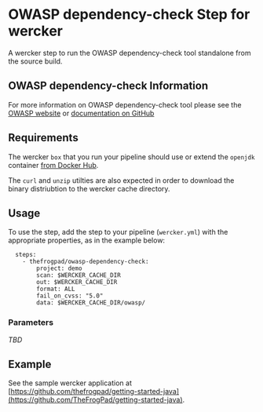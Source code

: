 # OWASP dependency-check Step for wercker

A wercker step to run the OWASP dependency-check tool standalone from the source build.

## OWASP dependency-check Information

For more information on OWASP dependency-check tool please see the [OWASP website](https://www.owasp.org/index.php/OWASP_Dependency_Check) or [documentation on GitHub](https://jeremylong.github.io/DependencyCheck/)

## Requirements

The wercker `box` that you run your pipeline should use or extend the `openjdk` container [from Docker Hub](https://hub.docker.com/_/openjdk/).

The `curl` and `unzip` utilties are also expected in order to download the binary distriubtion to the wercker cache directory.

## Usage

To use the step, add the step to your pipeline (`wercker.yml`) with the appropriate properties, as in the example below:

```
  steps:
    - thefrogpad/owasp-dependency-check:
        project: demo
        scan: $WERCKER_CACHE_DIR
        out: $WERCKER_CACHE_DIR
        format: ALL
        fail_on_cvss: "5.0"
        data: $WERCKER_CACHE_DIR/owasp/
```

### Parameters

_TBD_

## Example

See the sample wercker application at [https://github.com/thefrogpad/getting-started-java](https://github.com/TheFrogPad/getting-started-java).
